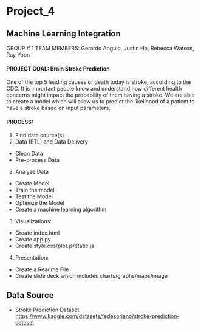 # Project_4
## Machine Learning Integration

GROUP # 1 TEAM MEMBERS: Gerardo Angulo, Justin Ho, Rebecca Watson, Ray Yoon
 
#### PROJECT GOAL: Brain Stroke Prediction
One of the top 5  leading causes of death today is stroke, according to the CDC. It is important people know and understand how different health concerns might impact the probability of them having a stroke. We are able to create a model which will allow us to predict the likelihood of  a patient to have a stroke based on input parameters.

#### PROCESS:
1.  Find data source(s)
2.  Data (ETL) and Data Delivery
* Clean Data
* Pre-process Data
2.	Analyze Data
* Create Model
* Train the model
* Test the Model
* Optimize the Model
* Create a machine learning algorithm
3.  Visualizations:
* Create index.html
* Create app.py
* Create style.css/plot.js/static.js
4.  Presentation:
* Create a Readme File
* Create slide deck which includes charts/graphs/maps/image

## Data Source
 * Stroke Prediction Dataset
https://www.kaggle.com/datasets/fedesoriano/stroke-prediction-dataset
